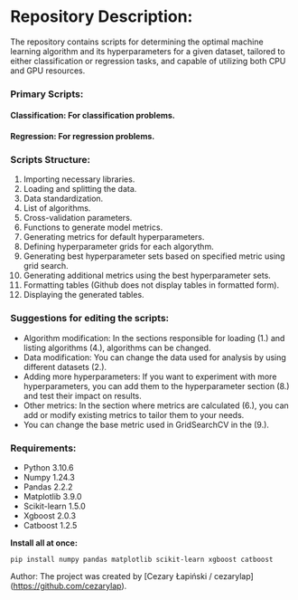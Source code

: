 # Repository Description:

The repository contains scripts for determining the optimal machine learning algorithm and its hyperparameters for a given dataset, tailored to either classification or regression tasks, and capable of utilizing both CPU and GPU resources.

### Primary Scripts:
#### Classification: For classification problems.
#### Regression: For regression problems.

### Scripts Structure:
1. Importing necessary libraries.
2. Loading and splitting the data.
3. Data standardization.
4. List of algorithms.
5. Cross-validation parameters.
6. Functions to generate model metrics.
7. Generating metrics for default hyperparameters.
8. Defining hyperparameter grids for each algorythm.
9. Generating best hyperparameter sets based on specified metric using grid search.
10. Generating additional metrics using the best hyperparameter sets.
11. Formatting tables (Github does not display tables in formatted form).
12. Displaying the generated tables.

### Suggestions for editing the scripts:
* Algorithm modification: In the sections responsible for loading (1.) and listing algorithms (4.), algorithms can be changed.
* Data modification: You can change the data used for analysis by using different datasets (2.).
* Adding more hyperparameters: If you want to experiment with more hyperparameters, you can add them to the hyperparameter section (8.) and test their impact on results.
* Other metrics: In the section where metrics are calculated (6.), you can add or modify existing metrics to tailor them to your needs.
* You can change the base metric used in GridSearchCV in the (9.).

### **Requirements:**
  * Python 3.10.6
  * Numpy 1.24.3
  * Pandas 2.2.2
  * Matplotlib 3.9.0
  * Scikit-learn 1.5.0
  * Xgboost 2.0.3
  * Catboost 1.2.5

**Install all at once:**
```
pip install numpy pandas matplotlib scikit-learn xgboost catboost
```

Author:
The project was created by [Cezary Łapiński / cezarylap] (https://github.com/cezarylap).


